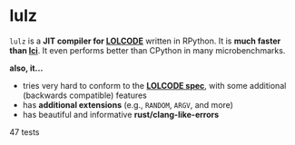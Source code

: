 # lulz

`lulz` is a **JIT compiler for [LOLCODE](http://www.lolcode.org/)** written in RPython.
It is **much faster than [lci](https://github.com/justinmeza/lci)**. It even performs 
better than CPython in many microbenchmarks.

**also, it...**

- tries very hard to conform to the [**LOLCODE spec**](https://github.com/justinmeza/lolcode-spec), 
  with some additional (backwards compatible) features
- has **additional extensions** (e.g., `RANDOM`, `ARGV`, and more)
- has beautiful and informative **rust/clang-like-errors**

47 tests
